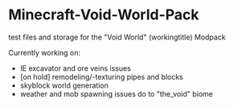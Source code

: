 # Minecraft-Void-World-Pack
test files and storage for the "Void World" (workingtitle) Modpack 

Currently working on:
- IE excavator and ore veins issues
- [on hold] remodeling/-texturing pipes and blocks
- skyblock world generation
- weather and mob spawning issues do to "the_void" biome
